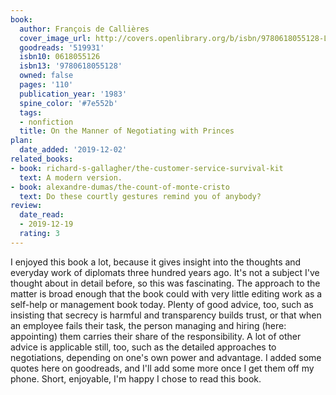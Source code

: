 ```yaml
---
book:
  author: François de Callières
  cover_image_url: http://covers.openlibrary.org/b/isbn/9780618055128-L.jpg
  goodreads: '519931'
  isbn10: 0618055126
  isbn13: '9780618055128'
  owned: false
  pages: '110'
  publication_year: '1983'
  spine_color: '#7e552b'
  tags:
  - nonfiction
  title: On the Manner of Negotiating with Princes
plan:
  date_added: '2019-12-02'
related_books:
- book: richard-s-gallagher/the-customer-service-survival-kit
  text: A modern version.
- book: alexandre-dumas/the-count-of-monte-cristo
  text: Do these courtly gestures remind you of anybody?
review:
  date_read:
  - 2019-12-19
  rating: 3
---
```


I enjoyed this book a lot, because it gives insight into the thoughts and everyday work of diplomats three hundred years
ago. It's not a subject I've thought about in detail before, so this was fascinating. The approach to the matter is
broad enough that the book could with very little editing work as a self-help or management book today. Plenty of good
advice, too, such as insisting that secrecy is harmful and transparency builds trust, or that when an employee fails
their task, the person managing and hiring (here: appointing) them carries their share of the responsibility. A lot of
other advice is applicable still, too, such as the detailed approaches to negotiations, depending on one's own power and
advantage. I added some quotes here on goodreads, and I'll add some more once I get them off my phone. Short, enjoyable,
I'm happy I chose to read this book.
